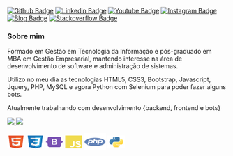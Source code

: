 [![Github Badge](https://img.shields.io/badge/-Github-000?style=flat-square&logo=Github&logoColor=white&link=https://oliveiradeflavio.github.io)](https://oliveiradeflavio.github.io)
[![Linkedin Badge](https://img.shields.io/badge/-LinkedIn-blue?style=flat-square&logo=Linkedin&logoColor=white&link=https://www.linkedin.com/in/fladoliveira)](https://www.linkedin.com/in/fladoliveira)
[![Youtube Badge](https://img.shields.io/badge/-YouTube-ff0000?style=flat-square&labelColor=ff0000&logo=youtube&logoColor=white&link=https://www.youtube.com/channel/UCRPBNcEICRhlKb1IdKfiCxw)](https://www.youtube.com/channel/UCRPBNcEICRhlKb1IdKfiCxw)
[![Instagram Badge](https://img.shields.io/badge/Instagram-E4405F?style=flat-square&logo=instagram&logoColor=white&link=https://www.instagram.com/flavio_tech/)](https://www.instagram.com/flavio_tech/)
[![Blog Badge](https://img.shields.io/badge/Blogger-FF5722?style=flat-square&logo=blogger&logoColor=white&link=https://www.blog.flaviodeoliveira.com.br/)](https://www.blog.flaviodeoliveira.com.br/)
[![Stackoverflow Badge]( 	https://img.shields.io/badge/Stack_Overflow-FE7A16?style=flat-square&logo=stack-overflow&logoColor=white&link=https://pt.stackoverflow.com/users/76896/fl%C3%A1vio)](https://pt.stackoverflow.com/users/76896/fl%C3%A1vio)

### Sobre mim
Formado em Gestão em Tecnologia da Informação e pós-graduado em MBA em Gestão Empresarial, mantendo interesse na área de desenvolvimento de software e administração de sistemas.

Utilizo no meu dia as tecnologias HTML5, CSS3, Bootstrap, Javascript, Jquery, PHP, MySQL e agora Python com Selenium para poder fazer alguns bots.

Atualmente trabalhando com desenvolvimento {backend, frontend e bots} 


<div>
<a href="https://github.com/oliveiradeflavio">
<img height="180em" src="https://github-readme-stats.vercel.app/api?username=oliveiradeflavio&show_icons=true&theme=dracula&include_all_commits=true&count_private=true" data-canonical-src="https://github-readme-stats.vercel.app/api?username=oliveiradeflavio&show_icons=true&theme=dracula&include_all_commits=true&count_private=true" style="max-width:100%;">

<img height="180em" src="https://github-readme-stats.vercel.app/api/top-langs/?username=oliveiradeflavio&amp;layout=compact&amp;langs_count=16&amp;theme=dracula" data-canonical-src="https://github-readme-stats.vercel.app/api/top-langs/?username=oliveiradeflavio&amp;layout=compact&amp;langs_count=16&amp;theme=dracula" style="max-width:100%;">
</a>
</div>

<div>
<br>
  <img alt="Flávio_HTML" src="https://raw.githubusercontent.com/devicons/devicon/master/icons/html5/html5-original.svg" style="max-width: 100%;" width="40" height="30" align="middle">
  
  <img alt="Flávio_CSS" src="https://raw.githubusercontent.com/devicons/devicon/master/icons/css3/css3-original.svg" style="max-width: 100%;" width="40" height="30" align="middle">
  
  <img alt="Flávio_Bootstrap" src="https://raw.githubusercontent.com/devicons/devicon/master/icons/bootstrap/bootstrap-plain.svg" style="max-width: 100%;" width="40" height="30" align="middle">
  
  <img alt="Flávio_JS" src="https://raw.githubusercontent.com/devicons/devicon/master/icons/javascript/javascript-plain.svg" style="max-width: 100%;" width="40" height="30" align="middle">
  
  <img alt="Flávio_PHP" src="https://raw.githubusercontent.com/devicons/devicon/master/icons/php/php-plain.svg" style="max-width: 100%;" width="50" height="40" align="middle"> 

  <img alt="Flávio_Python" src="https://raw.githubusercontent.com/devicons/devicon/master/icons/python/python-original.svg" style="max-width: 100%;" width="40" height="30" align="middle">
   
<div>

